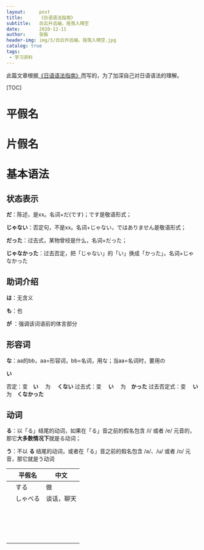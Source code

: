 ```yaml
---
layout:     post
title:      《日语语法指南》
subtitle:   白云升远岫，摇曳入晴空
date:       2020-12-11
author:     张振
header-img: img/3/白云升远岫，摇曳入晴空.jpg
catalog: true
tags:
 - 学习资料
---
```


此篇文章根据[《日语语法指南》](https://res.wokanxing.info/jpgramma/index.html)而写的，为了加深自己对日语语法的理解。


[TOC]

# 平假名

# 片假名



# 基本语法

## 状态表示

**だ**：陈述，是xx。名词+だ(です)；です是敬语形式；

**じゃない**：否定句，不是xx。名词+じゃない，ではありません是敬语形式；

**だった**：过去式，某物曾经是什么，名词+だった；

**じゃなかった**：过去否定，把「じゃない」的「い」换成「かった」，名词+じゃなかった



## 助词介绍

**は**：无含义

**も**：也

**が** ：强调该词语前的体言部分



## 形容词

**な**：aa的bb，aa=形容词，bb=名词，用な；当aa=名词时，要用の

**い**

 否定：变　**い** 　为 　**くない**
 过去式：变 　**い** 　为　**かった**
 过去否定式：变　 **い**　 为　**くなかった**



## 动词

**る**：以「る」结尾的动词，如果在「る」音之前的假名包含 /i/ 或者 /e/ 元音的，那它**大多数情况下**就是る动词；

**う**：不以 **る** 结尾的动词，或者在「る」音之前的假名包含 /a/、/u/ 或者 /o/ 元音，那它就是う动词

|      | 平假名   | 中文       |
| ---- | -------- | ---------- |
|      | する     | 做         |
|      | しゃべる | 谈话，聊天 |
|      |          |            |
|      |          |            |
|      |          |            |
|      |          |            |
|      |          |            |
|      |          |            |
|      |          |            |
|      |          |            |
|      |          |            |
|      |          |            |
|      |          |            |
|      |          |            |
|      |          |            |
|      |          |            |
|      |          |            |
|      |          |            |
|      |          |            |

